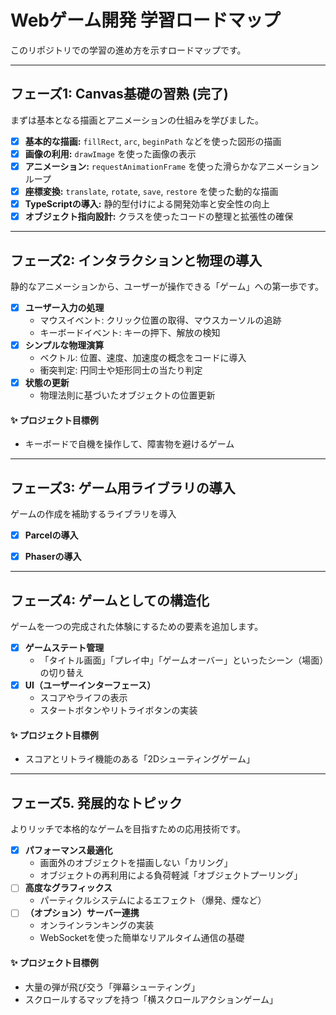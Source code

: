 # Webゲーム開発 学習ロードマップ

このリポジトリでの学習の進め方を示すロードマップです。

---

## フェーズ1: Canvas基礎の習熟 (完了)

まずは基本となる描画とアニメーションの仕組みを学びました。

- [x] **基本的な描画:** `fillRect`, `arc`, `beginPath` などを使った図形の描画
- [x] **画像の利用:** `drawImage` を使った画像の表示
- [x] **アニメーション:** `requestAnimationFrame` を使った滑らかなアニメーションループ
- [x] **座標変換:** `translate`, `rotate`, `save`, `restore` を使った動的な描画
- [x] **TypeScriptの導入:** 静的型付けによる開発効率と安全性の向上
- [x] **オブジェクト指向設計:** クラスを使ったコードの整理と拡張性の確保

---

## フェーズ2: インタラクションと物理の導入

静的なアニメーションから、ユーザーが操作できる「ゲーム」への第一歩です。

- [x] **ユーザー入力の処理**
    - マウスイベント: クリック位置の取得、マウスカーソルの追跡
    - キーボードイベント: キーの押下、解放の検知
- [x] **シンプルな物理演算**
    - ベクトル: 位置、速度、加速度の概念をコードに導入
    - 衝突判定: 円同士や矩形同士の当たり判定
- [x] **状態の更新**
    - 物理法則に基づいたオブジェクトの位置更新

#### ✨ プロジェクト目標例
- キーボードで自機を操作して、障害物を避けるゲーム

---

## フェーズ3: ゲーム用ライブラリの導入

ゲームの作成を補助するライブラリを導入

- [x] **Parcelの導入**

- [x] **Phaserの導入**
---


## フェーズ4: ゲームとしての構造化

ゲームを一つの完成された体験にするための要素を追加します。

- [x] **ゲームステート管理**
    - 「タイトル画面」「プレイ中」「ゲームオーバー」といったシーン（場面）の切り替え
- [x] **UI（ユーザーインターフェース）**
    - スコアやライフの表示
    - スタートボタンやリトライボタンの実装

#### ✨ プロジェクト目標例
- スコアとリトライ機能のある「2Dシューティングゲーム」

---

## フェーズ5. 発展的なトピック

よりリッチで本格的なゲームを目指すための応用技術です。

- [x] **パフォーマンス最適化**
    - 画面外のオブジェクトを描画しない「カリング」
    - オブジェクトの再利用による負荷軽減「オブジェクトプーリング」
- [ ] **高度なグラフィックス**
    - パーティクルシステムによるエフェクト（爆発、煙など）
- [ ] **（オプション）サーバー連携**
    - オンラインランキングの実装
    - WebSocketを使った簡単なリアルタイム通信の基礎

#### ✨ プロジェクト目標例
- 大量の弾が飛び交う「弾幕シューティング」
- スクロールするマップを持つ「横スクロールアクションゲーム」
